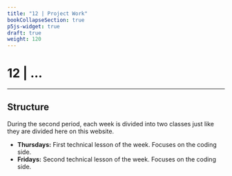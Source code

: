 ```yaml
---
title: "12 | Project Work"
bookCollapseSection: true
p5js-widget: true
draft: true
weight: 120
---
```


# 12 | ...

---

## Structure

During the second period, each week is divided into two classes just like they are divided here on this website.

- **Thursdays:** First technical lesson of the week. Focuses on the coding side.
- **Fridays:** Second technical lesson of the week. Focuses on the coding side.